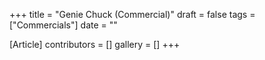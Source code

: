 +++
title = "Genie Chuck (Commercial)"
draft = false
tags = ["Commercials"]
date = ""

[Article]
contributors = []
gallery = []
+++